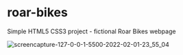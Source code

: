 # roar-bikes
Simple HTML5 CSS3 project - fictional Roar Bikes webpage

![screencapture-127-0-0-1-5500-2022-02-01-23_55_04](https://user-images.githubusercontent.com/58707042/152065632-523b939e-f9a7-4edd-a50d-e4c584b3d444.png)
